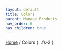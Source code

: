 ```yaml
---
layout: default
title: Colors
parent: Manage Products
nav_order: 6
has_children: true
---
```


[Home](https://biijuwa.github.io/eckb/) / Colors
{: .fs-2 }
